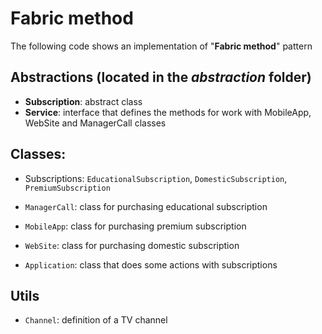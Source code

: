 # Fabric method

The following code shows an implementation of "__Fabric method__" pattern

## Abstractions (located in the *abstraction* folder)

- __Subscription__: abstract class
- __Service__: interface that defines the methods for work with MobileApp, WebSite and ManagerCall classes

## Classes: 

- Subscriptions: ```EducationalSubscription```, ```DomesticSubscription```, ```PremiumSubscription```

- ```ManagerCall```: class for purchasing educational subscription
- ```MobileApp```: class for purchasing premium subscription
- ```WebSite```: class for purchasing domestic subscription

- ```Application```: class that does some actions with subscriptions

## Utils

- ```Channel```: definition of a TV channel
